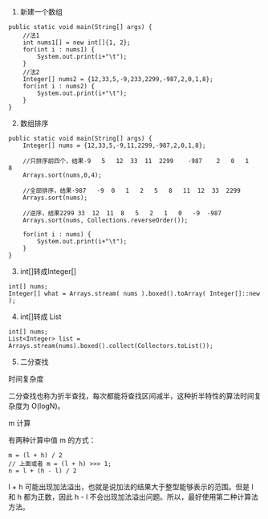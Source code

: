 1. 新建一个数组

```
public static void main(String[] args) {
    //法1
    int nums1[] = new int[]{1, 2};
    for(int i : nums1) {
        System.out.print(i+"\t");
    }
    //法2
    Integer[] nums2 = {12,33,5,-9,233,2299,-987,2,0,1,8};
    for(int i : nums2) {
        System.out.print(i+"\t");
    }
}
```

2. 数组排序

```
public static void main(String[] args) {
    Integer[] nums = {12,33,5,-9,11,2299,-987,2,0,1,8};

    //只排序前四个，结果-9	5	12	33	11	2299	-987	2	0	1	8
    Arrays.sort(nums,0,4);

    //全部排序，结果-987	-9	0	1	2	5	8	11	12	33	2299
    Arrays.sort(nums);

    //逆序，结果2299	33	12	11	8	5	2	1	0	-9	-987
    Arrays.sort(nums, Collections.reverseOrder());
    
    for(int i : nums) {
        System.out.print(i+"\t");
    }
}
```

3. int[]转成Integer[]

```
int[] nums;
Integer[] what = Arrays.stream( nums ).boxed().toArray( Integer[]::new );
```

4. int[]转成 List<Integer>

```
int[] nums;
List<Integer> list = Arrays.stream(nums).boxed().collect(Collectors.toList());
```

5. 二分查找

时间复杂度

二分查找也称为折半查找，每次都能将查找区间减半，这种折半特性的算法时间复杂度为 O(logN)。

m 计算

有两种计算中值 m 的方式：
```
m = (l + h) / 2
// 上面或者 m = (l + h) >>> 1;
n = l + (h - l) / 2
```
l + h 可能出现加法溢出，也就是说加法的结果大于整型能够表示的范围。但是 l 和 h 都为正数，因此 h - l 不会出现加法溢出问题。所以，最好使用第二种计算法方法。